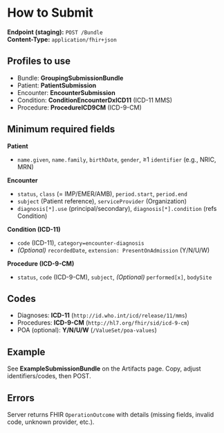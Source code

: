 # How to Submit

**Endpoint (staging):** `POST /Bundle`  
**Content-Type:** `application/fhir+json`

## Profiles to use
- Bundle: **GroupingSubmissionBundle**
- Patient: **PatientSubmission**
- Encounter: **EncounterSubmission**
- Condition: **ConditionEncounterDxICD11** (ICD-11 MMS)
- Procedure: **ProcedureICD9CM** (ICD-9-CM)

## Minimum required fields
**Patient**
- `name.given`, `name.family`, `birthDate`, `gender`, ≥1 `identifier` (e.g., NRIC, MRN)

**Encounter**
- `status`, `class` (= IMP/EMER/AMB), `period.start`, `period.end`
- `subject` (Patient reference), `serviceProvider` (Organization)
- `diagnosis[*].use` (principal/secondary), `diagnosis[*].condition` (refs Condition)

**Condition (ICD-11)**
- `code` (ICD-11), `category=encounter-diagnosis`
- *(Optional)* `recordedDate`, `extension: PresentOnAdmission` (Y/N/U/W)

**Procedure (ICD-9-CM)**
- `status`, `code` (ICD-9-CM), `subject`, *(Optional)* `performed[x]`, `bodySite`

## Codes
- Diagnoses: **ICD-11** (`http://id.who.int/icd/release/11/mms`)
- Procedures: **ICD-9-CM** (`http://hl7.org/fhir/sid/icd-9-cm`)
- POA (optional): **Y/N/U/W** (`/ValueSet/poa-values`)

## Example
See **ExampleSubmissionBundle** on the Artifacts page. Copy, adjust identifiers/codes, then POST.

## Errors
Server returns FHIR `OperationOutcome` with details (missing fields, invalid code, unknown provider, etc.).
